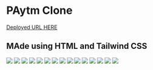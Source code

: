 # PAytm Clone

[Deployed URL HERE](https://ujjawalmaurya.github.io/Paytm-clone/)

## MAde using HTML and Tailwind CSS

![](./screenshots/ss1.png)
![](./screenshots/ss2.png)
![](./screenshots/ss3.png)
![](./screenshots/ss4.png)
![](./screenshots/ss5.png)
![](./screenshots/ss6.png)
![](./screenshots/ss7.png)
![](./screenshots/ss8.png)
![](./screenshots/ss9.png)
![](./screenshots/ss10.png)
![](./screenshots/ss11.png)
![](./screenshots/ss12.png)
![](./screenshots/ss13.png)
![](./screenshots/ss14.png)
![](./screenshots/ss15.png)
